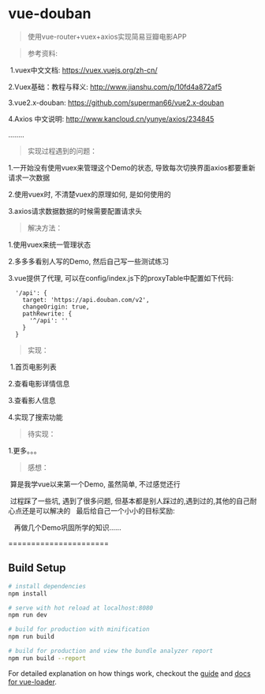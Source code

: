 # vue-douban

> 使用vue-router+vuex+axios实现简易豆瓣电影APP

> 参考资料:


  1.vuex中文文档: https://vuex.vuejs.org/zh-cn/
  
  
  2.Vuex基础：教程与释义: http://www.jianshu.com/p/10fd4a872af5
  
  
  3.vue2.x-douban: https://github.com/superman66/vue2.x-douban
  
  
  4.Axios 中文说明: http://www.kancloud.cn/yunye/axios/234845
  
  
  ........



> 实现过程遇到的问题：

  1.一开始没有使用vuex来管理这个Demo的状态, 导致每次切换界面axios都要重新请求一次数据
  
  
  2.使用vuex时, 不清楚vuex的原理如何, 是如何使用的
  
  
  3.axios请求数据数据的时候需要配置请求头



> 解决方法：

  1.使用vuex来统一管理状态
  
  
  2.多多多看别人写的Demo, 然后自己写一些测试练习
  
  
  3.vue提供了代理, 可以在config/index.js下的proxyTable中配置如下代码:
  
  
      '/api': {
        target: 'https://api.douban.com/v2',
        changeOrigin: true,
        pathRewrite: {
          '^/api': ''
        }
      }


> 实现：

  1.首页电影列表
  
  
  2.查看电影详情信息
  
  
  3.查看影人信息
  
  
  4.实现了搜索功能


> 待实现：

  1.更多。。。
  


> 感想：

  算是我学vue以来第一个Demo, 虽然简单, 不过感觉还行
  
  
  过程踩了一些坑, 遇到了很多问题, 但基本都是别人踩过的,遇到过的,其他的自己耐心点还是可以解决的
  
  最后给自己一个小小的目标奖励: 
  
  
    再做几个Demo巩固所学的知识......


======================
## Build Setup

``` bash
# install dependencies
npm install

# serve with hot reload at localhost:8080
npm run dev

# build for production with minification
npm run build

# build for production and view the bundle analyzer report
npm run build --report
```

For detailed explanation on how things work, checkout the [guide](http://vuejs-templates.github.io/webpack/) and [docs for vue-loader](http://vuejs.github.io/vue-loader).
